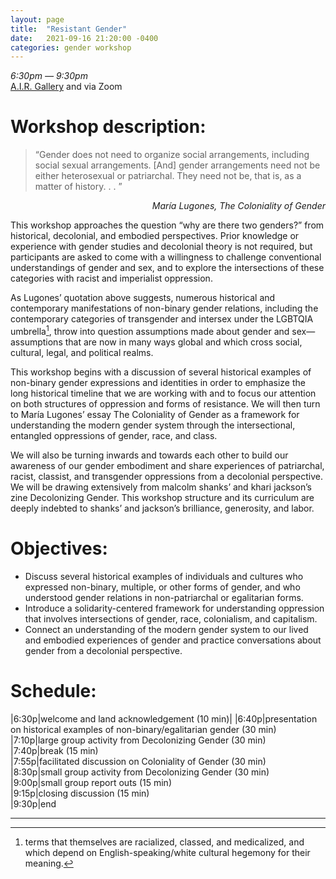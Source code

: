 ```yaml
---
layout: page
title:  "Resistant Gender"
date:   2021-09-16 21:20:00 -0400
categories: gender workshop
---
```

*6:30pm — 9:30pm*  
[A.I.R. Gallery](http://airgallery.org) and via Zoom

# Workshop description:

> “Gender does not need to organize social arrangements, including social sexual arrangements. [And] gender arrangements need not be either heterosexual or patriarchal. They need not be, that is, as a matter of history. . . ”

<p align="right"><em>María Lugones, The Coloniality of Gender</em></p>

This workshop approaches the question “why are there two genders?” from historical, decolonial, and embodied perspectives. Prior knowledge or experience with gender studies and decolonial theory is not required, but participants are asked to come with a willingness to challenge conventional understandings of gender and sex, and to explore the intersections of these categories with racist and imperialist oppression.

As Lugones’ quotation above suggests, numerous historical and contemporary manifestations of non-binary gender relations, including the contemporary categories of transgender and intersex under the LGBTQIA umbrella[^1], throw into question assumptions made about gender and sex—assumptions that are now in many ways global and which cross social, cultural, legal, and political realms. 

This workshop begins with a discussion of several historical examples of non-binary gender expressions and identities in order to emphasize the long historical timeline that we are working with and to focus our attention on both structures of oppression and forms of resistance. We will then turn to María Lugones’ essay The Coloniality of Gender as a framework for understanding the modern gender system through the intersectional, entangled oppressions of gender, race, and class. 

We will also be turning inwards and towards each other to build our awareness of our gender embodiment and share experiences of patriarchal, racist, classist, and transgender oppressions from a decolonial perspective. We will be drawing extensively from malcolm shanks’ and khari jackson’s zine Decolonizing Gender. This workshop structure and its curriculum are deeply indebted to shanks’ and jackson’s brilliance, generosity, and labor.

# Objectives:

-	Discuss several historical examples of individuals and cultures who expressed non-binary, multiple, or other forms of gender, and who understood gender relations in non-patriarchal or egalitarian forms.  
-	Introduce a solidarity-centered framework for understanding oppression that involves intersections of gender, race, colonialism, and capitalism.
-	Connect an understanding of the modern gender system to our lived and embodied experiences of gender and practice conversations about gender from a decolonial perspective.

# Schedule:

|6:30p|welcome and land acknowledgement (10 min)|
|6:40p|presentation on historical examples of non-binary/egalitarian gender (30 min)  
|7:10p|large group activity from Decolonizing Gender (30 min)  
|7:40p|break (15 min)  
|7:55p|facilitated discussion on Coloniality of Gender (30 min)  
|8:30p|small group activity from Decolonizing Gender (30 min)  
|9:00p|small group report outs (15 min)  
|9:15p|closing discussion (15 min)  
|9:30p|end

------



[^1]: terms that themselves are racialized, classed, and medicalized, and which depend on English-speaking/white cultural hegemony for their meaning.

